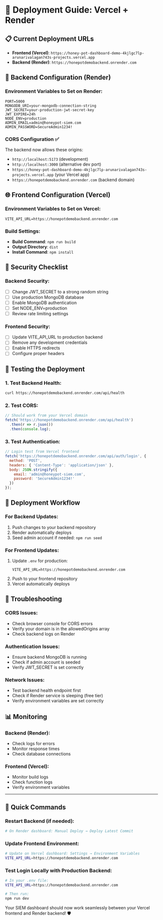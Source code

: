 # 🚀 Deployment Guide: Vercel + Render

## 📋 Current Deployment URLs

- **Frontend (Vercel)**: `https://honey-pot-dashboard-demo-4kjlgc7lp-arunarivalagan743s-projects.vercel.app`
- **Backend (Render)**: `https://honepotdemobackend.onrender.com`

## 🔧 Backend Configuration (Render)

### Environment Variables to Set on Render:
```env
PORT=5000
MONGODB_URI=your-mongodb-connection-string
JWT_SECRET=your-production-jwt-secret-key
JWT_EXPIRE=24h
NODE_ENV=production
ADMIN_EMAIL=admin@honeypot-siem.com
ADMIN_PASSWORD=SecureAdmin1234!
```

### CORS Configuration ✅
The backend now allows these origins:
- `http://localhost:5173` (development)
- `http://localhost:3000` (alternative dev port)
- `https://honey-pot-dashboard-demo-4kjlgc7lp-arunarivalagan743s-projects.vercel.app` (your Vercel app)
- `https://honepotdemobackend.onrender.com` (backend domain)

## 🌐 Frontend Configuration (Vercel)

### Environment Variables to Set on Vercel:
```env
VITE_API_URL=https://honepotdemobackend.onrender.com
```

### Build Settings:
- **Build Command**: `npm run build`
- **Output Directory**: `dist`
- **Install Command**: `npm install`

## 🔐 Security Checklist

### Backend Security:
- [ ] Change JWT_SECRET to a strong random string
- [ ] Use production MongoDB database
- [ ] Enable MongoDB authentication
- [ ] Set NODE_ENV=production
- [ ] Review rate limiting settings

### Frontend Security:
- [ ] Update VITE_API_URL to production backend
- [ ] Remove any development credentials
- [ ] Enable HTTPS redirects
- [ ] Configure proper headers

## 🧪 Testing the Deployment

### 1. Test Backend Health:
```bash
curl https://honepotdemobackend.onrender.com/api/health
```

### 2. Test CORS:
```javascript
// Should work from your Vercel domain
fetch('https://honepotdemobackend.onrender.com/api/health')
  .then(r => r.json())
  .then(console.log);
```

### 3. Test Authentication:
```javascript
// Login test from Vercel frontend
fetch('https://honepotdemobackend.onrender.com/api/auth/login', {
  method: 'POST',
  headers: { 'Content-Type': 'application/json' },
  body: JSON.stringify({
    email: 'admin@honeypot-siem.com',
    password: 'SecureAdmin1234!'
  })
});
```

## 🔄 Deployment Workflow

### For Backend Updates:
1. Push changes to your backend repository
2. Render automatically deploys
3. Seed admin account if needed: `npm run seed`

### For Frontend Updates:
1. Update `.env` for production:
   ```env
   VITE_API_URL=https://honepotdemobackend.onrender.com
   ```
2. Push to your frontend repository
3. Vercel automatically deploys

## 🐛 Troubleshooting

### CORS Issues:
- Check browser console for CORS errors
- Verify your domain is in the allowedOrigins array
- Check backend logs on Render

### Authentication Issues:
- Ensure backend MongoDB is running
- Check if admin account is seeded
- Verify JWT_SECRET is set correctly

### Network Issues:
- Test backend health endpoint first
- Check if Render service is sleeping (free tier)
- Verify environment variables are set correctly

## 📊 Monitoring

### Backend (Render):
- Check logs for errors
- Monitor response times
- Check database connections

### Frontend (Vercel):
- Monitor build logs
- Check function logs
- Verify environment variables

---

## 🎯 Quick Commands

### Restart Backend (if needed):
```bash
# On Render dashboard: Manual Deploy → Deploy Latest Commit
```

### Update Frontend Environment:
```bash
# Update on Vercel dashboard: Settings → Environment Variables
VITE_API_URL=https://honepotdemobackend.onrender.com
```

### Test Login Locally with Production Backend:
```bash
# In your .env file:
VITE_API_URL=https://honepotdemobackend.onrender.com

# Then run:
npm run dev
```

Your SIEM dashboard should now work seamlessly between your Vercel frontend and Render backend! 🛡️
